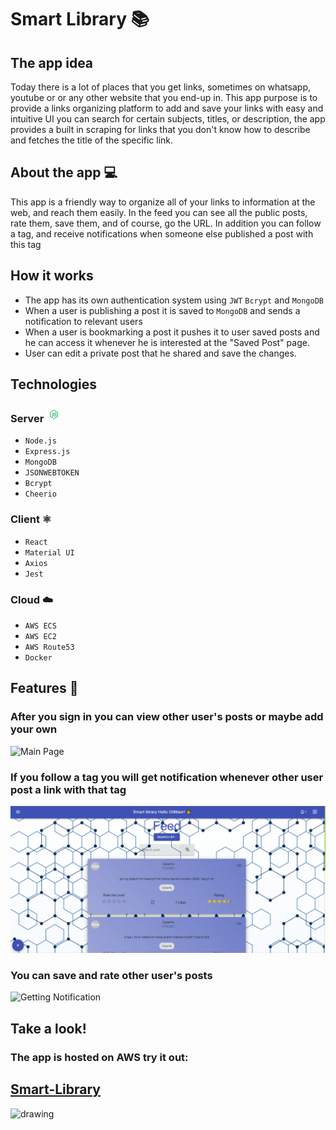 # Smart Library 📚

## The app idea

Today there is a lot of places that you get links, sometimes on whatsapp, youtube or or any other website that you end-up in.
This app purpose is to provide a links organizing platform to add and save your links with easy and intuitive UI you can search for certain subjects, titles, or description, the app provides a built in scraping for links that you don't know how to describe and fetches the title of the specific link.

## About the app 💻

This app is a friendly way to organize all of your links to information at the web, and reach them easily.
In the feed you can see all the public posts, rate them, save them, and of course, go the URL.
In addition you can follow a tag, and receive notifications when someone else published a post with this tag

## How it works

- The app has its own authentication system using `JWT` `Bcrypt` and `MongoDB`
- When a user is publishing a post it is saved to `MongoDB` and sends a notification to relevant users
- When a user is bookmarking a post it pushes it to user saved posts and he can access it whenever he is interested at the "Saved Post" page.
- User can edit a private post that he shared and save the changes.

## Technologies

### Server <img src="./client/public/ReadMeFiles/NodeJS.png" alt="drawing" width="25" height="25"/>

- `Node.js`
- `Express.js`
- `MongoDB`
- `JSONWEBTOKEN`
- `Bcrypt`
- `Cheerio`

### Client ⚛️

- `React`
- `Material UI`
- `Axios`
- `Jest`

### Cloud ☁️

- `AWS ECS`
- `AWS EC2`
- `AWS Route53`
- `Docker`

## Features 🥁

### After you sign in you can view other user's posts or maybe add your own

![Main Page](./client/public/ReadMeFiles/AnimationNew1.gif)

### If you follow a tag you will get notification whenever other user post a link with that tag

![Getting Notification](./client/public/ReadMeFiles/AnimationNew2.gif)

### You can save and rate other user's posts

![Getting Notification](./client/public/ReadMeFiles/AnimationNew3.gif)

## Take a look!

### The app is hosted on AWS try it out:

## [Smart-Library](http://app.smartlibrary.link:8080/)

<img src="./client/public/ReadMeFiles/ThankYou.gif" alt="drawing" width="200" height="200"/>

